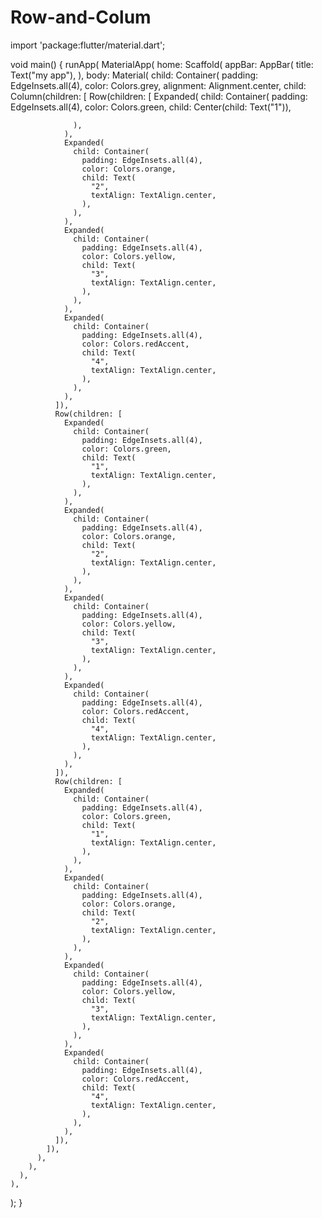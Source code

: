# Row-and-Colum










import 'package:flutter/material.dart';

void main() {
  runApp(
    MaterialApp(
      home: Scaffold(
        appBar: AppBar(
          title: Text("my app"),
        ),
        body: Material(
          child: Container(
            padding: EdgeInsets.all(4),
            color: Colors.grey,
            alignment: Alignment.center,
            child: Column(children: [
              Row(children: [
                Expanded(
                  child: Container(
                    padding: EdgeInsets.all(4),
                    color: Colors.green,
                    child: Center(child: Text("1")),
                   
                  ),
                ),
                Expanded(
                  child: Container(
                    padding: EdgeInsets.all(4),
                    color: Colors.orange,
                    child: Text(
                      "2",
                      textAlign: TextAlign.center,
                    ),
                  ),
                ),
                Expanded(
                  child: Container(
                    padding: EdgeInsets.all(4),
                    color: Colors.yellow,
                    child: Text(
                      "3",
                      textAlign: TextAlign.center,
                    ),
                  ),
                ),
                Expanded(
                  child: Container(
                    padding: EdgeInsets.all(4),
                    color: Colors.redAccent,
                    child: Text(
                      "4",
                      textAlign: TextAlign.center,
                    ),
                  ),
                ),
              ]),
              Row(children: [
                Expanded(
                  child: Container(
                    padding: EdgeInsets.all(4),
                    color: Colors.green,
                    child: Text(
                      "1",
                      textAlign: TextAlign.center,
                    ),
                  ),
                ),
                Expanded(
                  child: Container(
                    padding: EdgeInsets.all(4),
                    color: Colors.orange,
                    child: Text(
                      "2",
                      textAlign: TextAlign.center,
                    ),
                  ),
                ),
                Expanded(
                  child: Container(
                    padding: EdgeInsets.all(4),
                    color: Colors.yellow,
                    child: Text(
                      "3",
                      textAlign: TextAlign.center,
                    ),
                  ),
                ),
                Expanded(
                  child: Container(
                    padding: EdgeInsets.all(4),
                    color: Colors.redAccent,
                    child: Text(
                      "4",
                      textAlign: TextAlign.center,
                    ),
                  ),
                ),
              ]),
              Row(children: [
                Expanded(
                  child: Container(
                    padding: EdgeInsets.all(4),
                    color: Colors.green,
                    child: Text(
                      "1",
                      textAlign: TextAlign.center,
                    ),
                  ),
                ),
                Expanded(
                  child: Container(
                    padding: EdgeInsets.all(4),
                    color: Colors.orange,
                    child: Text(
                      "2",
                      textAlign: TextAlign.center,
                    ),
                  ),
                ),
                Expanded(
                  child: Container(
                    padding: EdgeInsets.all(4),
                    color: Colors.yellow,
                    child: Text(
                      "3",
                      textAlign: TextAlign.center,
                    ),
                  ),
                ),
                Expanded(
                  child: Container(
                    padding: EdgeInsets.all(4),
                    color: Colors.redAccent,
                    child: Text(
                      "4",
                      textAlign: TextAlign.center,
                    ),
                  ),
                ),
              ]),
            ]),
          ),
        ),
      ),
    ),
  );
}
